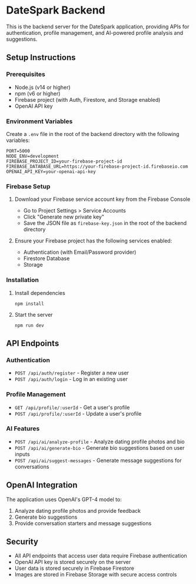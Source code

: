 # DateSpark Backend

This is the backend server for the DateSpark application, providing APIs for authentication, profile management, and AI-powered profile analysis and suggestions.

## Setup Instructions

### Prerequisites

- Node.js (v14 or higher)
- npm (v6 or higher)
- Firebase project (with Auth, Firestore, and Storage enabled)
- OpenAI API key

### Environment Variables

Create a `.env` file in the root of the backend directory with the following variables:

```
PORT=5000
NODE_ENV=development
FIREBASE_PROJECT_ID=your-firebase-project-id
FIREBASE_DATABASE_URL=https://your-firebase-project-id.firebaseio.com
OPENAI_API_KEY=your-openai-api-key
```

### Firebase Setup

1. Download your Firebase service account key from the Firebase Console
   - Go to Project Settings > Service Accounts
   - Click "Generate new private key"
   - Save the JSON file as `firebase-key.json` in the root of the backend directory

2. Ensure your Firebase project has the following services enabled:
   - Authentication (with Email/Password provider)
   - Firestore Database
   - Storage

### Installation

1. Install dependencies
   ```
   npm install
   ```

2. Start the server
   ```
   npm run dev
   ```

## API Endpoints

### Authentication

- `POST /api/auth/register` - Register a new user
- `POST /api/auth/login` - Log in an existing user

### Profile Management

- `GET /api/profile/:userId` - Get a user's profile
- `POST /api/profile/:userId` - Update a user's profile

### AI Features

- `POST /api/ai/analyze-profile` - Analyze dating profile photos and bio
- `POST /api/ai/generate-bio` - Generate bio suggestions based on user inputs
- `POST /api/ai/suggest-messages` - Generate message suggestions for conversations

## OpenAI Integration

The application uses OpenAI's GPT-4 model to:

1. Analyze dating profile photos and provide feedback
2. Generate bio suggestions
3. Provide conversation starters and message suggestions

## Security

- All API endpoints that access user data require Firebase authentication
- OpenAI API key is stored securely on the server
- User data is stored securely in Firebase Firestore
- Images are stored in Firebase Storage with secure access controls 